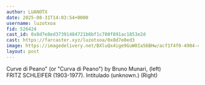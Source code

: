 ```yaml
---
author: LUANOTX
date: 2025-08-31T14:03:54+0000
username: luzotxoa
fid: 526424
cast_id: 0x8d7e8ed37391484721b8bf1c780f891ac1853e2d
cast: https://farcaster.xyz/luzotxoa/0x8d7e8ed3
image: https://imagedelivery.net/BXluQx4ige9GuW0Ia56BHw/acf1f4f0-4904-42ef-2d58-b6d5871e7e00/original
layout: post
---
```

Curve di Peano" (or "Curva di Peano") by Bruno Munari, (left)   
FRITZ SCHLEIFER (1903-1977). Intitulado (unknown.) (Right)  

<img src='https://imagedelivery.net/BXluQx4ige9GuW0Ia56BHw/acf1f4f0-4904-42ef-2d58-b6d5871e7e00/original' alt='' referrerpolicy='no-referrer'/>
<img src='https://imagedelivery.net/BXluQx4ige9GuW0Ia56BHw/f5e7c233-bacf-48ec-25e9-8bf0479e5b00/original' alt='' referrerpolicy='no-referrer'/>